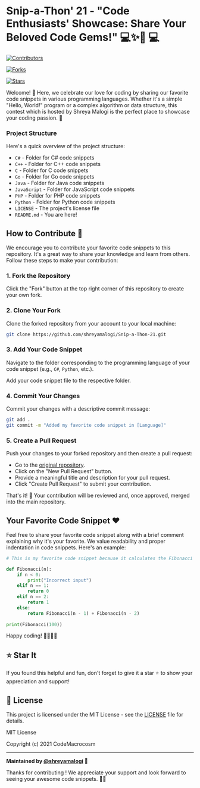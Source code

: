 # Snip-a-Thon' 21 - "Code Enthusiasts' Showcase: Share Your Beloved Code Gems!" 💻✨🌟 💻

[![Contributors](https://img.shields.io/badge/Contributors-28-brightgreen.svg)]()

[![Forks](https://img.shields.io/badge/Forks-31-blue.svg)]()

[![Stars](https://img.shields.io/badge/Stars-9-yellow.svg)]()

Welcome! 🎉 Here, we celebrate our love for coding by sharing our favorite code snippets in various programming languages. Whether it's a simple "Hello, World!" program or a complex algorithm or data structure, this contest which is hosted by Shreya Malogi is the perfect place to showcase your coding passion. 🚀


### Project Structure

Here's a quick overview of the project structure:

- `C#` - Folder for C# code snippets
- `C++` - Folder for C++ code snippets
- `C` - Folder for C code snippets
- `Go` - Folder for Go code snippets
- `Java` - Folder for Java code snippets
- `JavaScript` - Folder for JavaScript code snippets
- `PHP` - Folder for PHP code snippets
- `Python` - Folder for Python code snippets
- `LICENSE` - The project's license file
- `README.md` - You are here!

## How to Contribute 🤝

We encourage you to contribute your favorite code snippets to this repository. It's a great way to share your knowledge and learn from others. Follow these steps to make your contribution:

### 1. Fork the Repository

Click the "Fork" button at the top right corner of this repository to create your own fork.

### 2. Clone Your Fork

Clone the forked repository from your account to your local machine:

```bash
git clone https://github.com/shreyamalogi/Snip-a-Thon-21.git
```

### 3. Add Your Code Snippet

Navigate to the folder corresponding to the programming language of your code snippet (e.g., `C#`, `Python`, etc.).

Add your code snippet file to the respective folder.

### 4. Commit Your Changes

Commit your changes with a descriptive commit message:

```bash
git add .
git commit -m "Added my favorite code snippet in [Language]"
```

### 5. Create a Pull Request

Push your changes to your forked repository and then create a pull request:

- Go to the [original repository](https://github.com/shreyamalogi/Open-Source-Love-Hacktoberfest-2021).
- Click on the "New Pull Request" button.
- Provide a meaningful title and description for your pull request.
- Click "Create Pull Request" to submit your contribution.

That's it! 🎉 Your contribution will be reviewed and, once approved, merged into the main repository.

## Your Favorite Code Snippet ❤️

Feel free to share your favorite code snippet along with a brief comment explaining why it's your favorite. We value readability and proper indentation in code snippets. Here's an example:

```python
# This is my favorite code snippet because it calculates the Fibonacci sequence.

def Fibonacci(n): 
    if n < 0: 
        print("Incorrect input")
    elif n == 1: 
        return 0
    elif n == 2: 
        return 1
    else: 
        return Fibonacci(n - 1) + Fibonacci(n - 2)
  
print(Fibonacci(100))
```

Happy coding! 👨‍💻👩‍💻

## ⭐ Star It

If you found this helpful and fun, don't forget to give it a star ⭐ to show your appreciation and support!

## 📄 License

This project is licensed under the MIT License - see the [LICENSE](LICENSE) file for details.

MIT License

Copyright (c) 2021 CodeMacrocosm


---

**Maintained by [@shreyamalogi](https://github.com/shreyamalogi) 🌟**

Thanks for contributing ! We appreciate your support and look forward to seeing your awesome code snippets. 🚀✨
